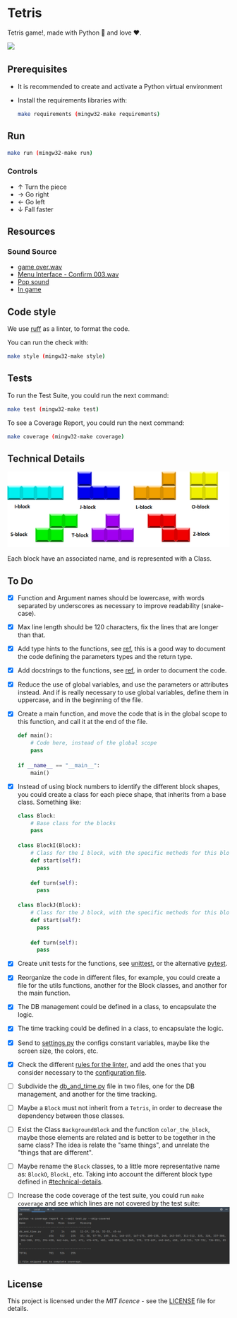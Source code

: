# Tetris

Tetris game!, made with Python :snake: and love :heart:.

<p align="left" style="width: 70%">
<img src="https://github.com/YiJeongseop/Tetris-Python/assets/112690335/a2accd27-2d06-4947-a712-192e396ddb2f">
</p>

## Prerequisites

* It is recommended to create and activate a Python virtual environment
* Install the requirements libraries with:

  ```bash
  make requirements (mingw32-make requirements)
  ```

## Run

```bash
make run (mingw32-make run)
```


### Controls

* ↑ Turn the piece
* → Go right
* ← Go left
* ↓ Fall faster

## Resources

### Sound Source

* [game over.wav](https://freesound.org/people/irrlicht/sounds/42349/)  
* [Menu Interface - Confirm 003.wav](https://freesound.org/people/DWOBoyle/sounds/143607/)  
* [Pop sound](https://freesound.org/people/deraj/sounds/202230/)  
* [In game](https://freesound.org/people/BloodPixelHero/sounds/580898/)

## Code style

We use [ruff](https://beta.ruff.rs/docs/) as a linter, to format the code.

You can run the check with:

```bash
make style (mingw32-make style)
```

## Tests

To run the Test Suite, you could run the next command:

```bash
make test (mingw32-make test)
```

To see a Coverage Report, you could run the next command:

```bash
make coverage (mingw32-make coverage)
```

## Technical Details

![](resources/images/tetris_blocks.webp)

Each block have an associated name, and is represented with a Class.

## To Do

* [X] Function and Argument names should be lowercase, with words separated by underscores as necessary 
  to improve readability (snake-case).
* [X] Max line length should be 120 characters, fix the lines that are longer than that.
* [X] Add type hints to the functions, see [ref](https://docs.python.org/3/library/typing.html), 
  this is a good way to document the code defining the parameters types and the return type.
* [X] Add docstrings to the functions, see [ref](https://www.python.org/dev/peps/pep-0257/), 
  in order to document the code.
* [X] Reduce the use of global variables, and use the parameters or attributes instead. 
  And if is really necessary to use global variables, define them in uppercase, and in the beginning of the file.
* [X] Create a main function, and move the code that is in the global scope to this function, 
  and call it at the end of the file.

  ```python
  def main():
      # Code here, instead of the global scope
      pass
  
  if __name__ == "__main__":
      main()
  ```
* [X] Instead of using block numbers to identify the different block shapes, you could create a class for each 
  piece shape, that inherits from a base class. Something like:
   
  ```python
  class Block:
      # Base class for the blocks
      pass
  
  class BlockI(Block):
      # Class for the I block, with the specific methods for this block
      def start(self): 
        pass 

      def turn(self): 
        pass 
  
  class BlockJ(Block):
      # Class for the J block, with the specific methods for this block
      def start(self): 
        pass 

      def turn(self): 
        pass 
  ```
* [X] Create unit tests for the functions, see [unittest](https://docs.python.org/3/library/unittest.html), 
  or the alternative [pytest](https://docs.pytest.org/en/7.4.x/).
* [X] Reorganize the code in different files, for example, you could create a file for the utils functions, 
  another for the Block classes, and another for the main function.
* [X] The DB management could be defined in a class, to encapsulate the logic.
* [X] The time tracking could be defined in a class, to encapsulate the logic.
* [X] Send to [settings.py](settings.py) the configs constant variables, maybe like the screen size, the colors, etc.
* [X] Check the different [rules for the linter](https://beta.ruff.rs/docs//rules/), and add the ones that you 
  consider necessary to the [configuration file](pyproject.toml).
* [ ] Subdivide the [db_and_time.py](db_and_time.py) file in two files, one for the DB management, and another for 
  the time tracking.
* [ ] Maybe a `Block` must not inherit from a `Tetris`, in order to decrease the dependency between those classes.
* [ ] Exist the Class `BackgroundBlock` and the function `color_the_block`, 
      maybe those elements are related and is better to be together in the same class?
      The idea is relate the "same things", and unrelate the "things that are different".
* [ ] Maybe rename the `Block` classes, to a little more representative name as: `BlockO`, `BlockL`, etc. 
      Taking into account the different block type defined in [#technical-details](#technical-details).
* [ ] Increase the code coverage  of the test suite, you could run `make coverage` 
      and see which lines are not covered by the test suite:
      ![img.png](resources/images/img.png)

## License

This project is licensed under the _MIT licence_ - see the [LICENSE](LICENSE) file for details.
